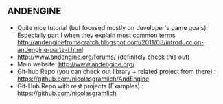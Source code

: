 ## ANDENGINE ##
  * Quite nice tutorial (but focused mostly on developer's game goals): Especially part I when they explain most common terms http://andenginefromscratch.blogspot.com/2011/03/introduccion-andengine-parte-i.html
  * http://www.andengine.org/forums/ (definitely check this out)
  * Main website: http://www.andengine.org/
  * Git-hub Repo (you can check out library + related project from there) : https://github.com/nicolasgramlich/AndEngine
  * Git-Hub Repo with rest projects (Examples) : https://github.com/nicolasgramlich